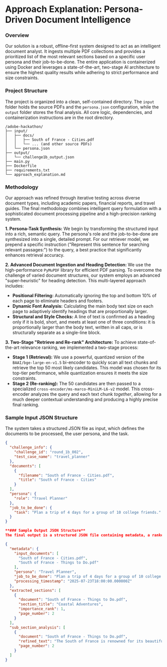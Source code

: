 # Approach Explanation: Persona-Driven Document Intelligence

### Overview
Our solution is a robust, offline-first system designed to act as an intelligent document analyst. It ingests multiple PDF collections and provides a prioritized list of the most relevant sections based on a specific user persona and their job-to-be-done. The entire application is containerized using Docker and leverages a state-of-the-art, two-stage AI architecture to ensure the highest quality results while adhering to strict performance and size constraints.

### Project Structure
The project is organized into a clean, self-contained directory. The `input` folder holds the source PDFs and the `persona.json` configuration, while the `output` folder stores the final analysis. All core logic, dependencies, and containerization instructions are in the root directory.
```
/adobe-hackathon/
├── input/
│   ├── docs/
│   │   ├── South of France - Cities.pdf
│   │   └── ... (and other source PDFs)
│   └── persona.json
├── output/
│   └── challenge1b_output.json
├── main.py
├── Dockerfile
├── requirements.txt
└── approach_explanation.md
```

### Methodology

Our approach was refined through iterative testing across diverse document types, including academic papers, financial reports, and travel guides. The final methodology combines intelligent query formulation with a sophisticated document processing pipeline and a high-precision ranking system.

**1. Persona-Task Synthesis:**
We begin by transforming the structured input into a rich, semantic query. The persona's role and the job-to-be-done are synthesized into a single, detailed prompt. For our retriever model, we prepend a specific instruction ("Represent this sentence for searching relevant passages:") to the query, a best practice that significantly enhances retrieval accuracy.

**2. Advanced Document Ingestion and Heading Detection:**
We use the high-performance `PyMuPDF` library for efficient PDF parsing. To overcome the challenge of varied document structures, our system employs an advanced "super-heuristic" for heading detection. This multi-layered approach includes:
* **Positional Filtering:** Automatically ignoring the top and bottom 10% of each page to eliminate headers and footers.
* **Dynamic Font Analysis:** Calculating the main body text size on each page to adaptively identify headings that are proportionally larger.
* **Structural and Style Checks:** A line of text is confirmed as a heading only if it is bold, short, and meets at least one of three conditions: it is proportionally larger than the body text, written in all caps, or is structurally separate as a single-line block.

**3. Two-Stage "Retrieve and Re-rank" Architecture:**
To achieve state-of-the-art relevance ranking, we implemented a two-stage process:
* **Stage 1 (Retrieval):** We use a powerful, quantized version of the `BAAI/bge-large-en-v1.5` bi-encoder to quickly scan all text chunks and retrieve the top 50 most likely candidates. This model was chosen for its top-tier performance, while quantization ensures it meets the size constraints.
* **Stage 2 (Re-ranking):** The 50 candidates are then passed to a specialized `cross-encoder/ms-marco-MiniLM-L6-v2` model. This cross-encoder analyzes the query and each text chunk *together*, allowing for a much deeper contextual understanding and producing a highly precise final ranking.

### Sample Input JSON Structure
The system takes a structured JSON file as input, which defines the documents to be processed, the user persona, and the task.
```json
{
  "challenge_info": {
    "challenge_id": "round_1b_002",
    "test_case_name": "travel_planner"
  },
  "documents": [
    {
      "filename": "South of France - Cities.pdf",
      "title": "South of France - Cities"
    }
  ],
  "persona": {
    "role": "Travel Planner"
  },
  "job_to_be_done": {
    "task": "Plan a trip of 4 days for a group of 10 college friends."
  }
}

**### Sample Output JSON Structure**
The final output is a structured JSON file containing metadata, a ranked list of the most relevant sections, and the detailed text of those sections. The rank is a clean integer, and the sub-section analysis provides the core text.

{
  "metadata": {
    "input_documents": [
      "South of France - Cities.pdf",
      "South of France - Things to Do.pdf"
    ],
    "persona": "Travel Planner",
    "job_to_be_done": "Plan a trip of 4 days for a group of 10 college friends.",
    "processing_timestamp": "2025-07-23T18:00:00.000000Z"
  },
  "extracted_sections": [
    {
      "document": "South of France - Things to Do.pdf",
      "section_title": "Coastal Adventures",
      "importance_rank": 1,
      "page_number": 2
    }
  ],
  "sub_section_analysis": [
    {
      "document": "South of France - Things to Do.pdf",
      "refined_text": "The South of France is renowned for its beautiful coastline along the Mediterranean Sea. Here are some activities to enjoy by the sea...",
      "page_number": 2
    }
  ]
}
